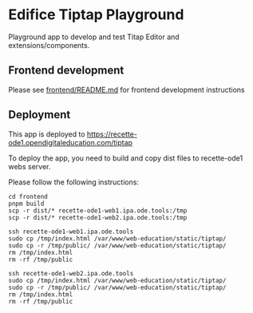 # Edifice Tiptap Playground

Playground app to develop and test Titap Editor and extensions/components.

## Frontend development

Please see [frontend/README.md](./frontend/README.md) for frontend development instructions

## Deployment

This app is deployed to https://recette-ode1.opendigitaleducation.com/tiptap

To deploy the app, you need to build and copy dist files to recette-ode1 webs server.

Please follow the following instructions:

```
cd frontend
pnpm build
scp -r dist/* recette-ode1-web1.ipa.ode.tools:/tmp
scp -r dist/* recette-ode1-web2.ipa.ode.tools:/tmp
```

```
ssh recette-ode1-web1.ipa.ode.tools
sudo cp /tmp/index.html /var/www/web-education/static/tiptap/
sudo cp -r /tmp/public/ /var/www/web-education/static/tiptap/
rm /tmp/index.html
rm -rf /tmp/public
```

```
ssh recette-ode1-web2.ipa.ode.tools
sudo cp /tmp/index.html /var/www/web-education/static/tiptap/
sudo cp -r /tmp/public/ /var/www/web-education/static/tiptap/
rm /tmp/index.html
rm -rf /tmp/public
```
